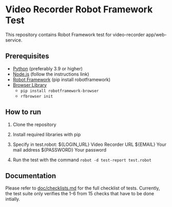 # Video Recorder Robot Framework Test

This repository contains Robot Framework test for video-recorder app/web-service.

## Prerequisites

*   [Python](https://www.python.org/) (preferably 3.9 or higher)
*   [Node.js](https://nodejs.org/en/download/package-manager) (follow the instructions link)
*   [Robot Framework](https://robotframework.org/) (pip install robotframework)
*   [Browser Library](https://marketsquare.github.io/robotframework-browser/)
    + `pip install robotframework-browser`
    + `rfbrowser init`

## How to run

1. Clone the repository
2. Install required libraries with pip
2. Specify in test.robot:
${LOGIN_URL}    Video Recorder URL
${EMAIL}        Your mail address
${PASSWORD}     Your password

3. Run the test with the command `robot -d test-report test.robot`

## Documentation

Please refer to [doc/checklists.md](doc/checklists.md) for the full checklist of tests. Currently, the test suite only verifies the 1-6 from 15 checks that have to be done intially.
